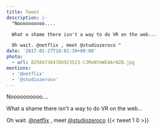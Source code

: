 ```yaml
---
title: Tweet
description: |-
  "Noooooooooo....

  What a shame there isn't a way to do VR on the web... 

  Oh wait. @netflix , meet @studiozeroco "
date: '2017-01-27T18:01:39+00:00'
photo:
  - url: 825047384786923523-C3MoNYmWEAArNZB.jpg
mentions:
  - '@netflix'
  - '@studiozeroco'
---
```

Noooooooooo....

What a shame there isn't a way to do VR on the web... 

Oh wait. [@netflix](https://twitter.com/@netflix) , meet [@studiozeroco](https://twitter.com/@studiozeroco) 
      {{< tweet 1 0 >}}
    
